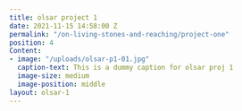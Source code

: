 ```yaml
---
title: olsar project 1
date: 2021-11-15 14:58:00 Z
permalink: "/on-living-stones-and-reaching/project-one"
position: 4
Content:
- image: "/uploads/olsar-p1-01.jpg"
  caption-text: This is a dummy caption for olsar proj 1
  image-size: medium
  image-position: middle
layout: olsar-1
---
```


